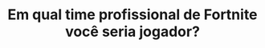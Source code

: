 ---
type: teste
title: Em qual time profissional de Fortnite você seria jogador?
game: Fortnite
image:
  name: Fortnite
  src:  ../static/assets/images/fortnite-teams.jpg

questions:
  -
    id: 173c8337-549c-4d20-a5b4-466e41b381df
    title: Qual o seu rifle favorito?
    options:
      -
        key: A
        text: M4
      -
        key: B
        text: Scar
      -
        key: C
        text: Famas
      -
        key: D
        text: AUG
  -
    id: 6d04d7f2-921a-42ed-b84f-d31cf307ae01
    title: Qual o seu tipo de jogo favorito?
    options:
      -
        key: A
        text: Normal
      -
        key: B
        text: Arena
      -
        key: C
        text: Criativo
      -
        key: D
        text: Parquinho
  -
    id: 8962ce58-75cd-446c-b067-e5d7a1d7f0c7
    title: Você se considera qual tipo de jogador?
    options:
      -
        key: A
        text: Safe
      -
        key: B
        text: Agressivo
result:
  statement:
    final: Você seria jogador pela equipe
    share: Eu seria jogador pela equipe %s! E você, em qual time profissional seria jogador?

  items:
    -
      id: 7585024d-adf1-401a-9cfd-101d7f1b649a
      title: Cloud9
      image:
        name: Cloud9
        src: ../static/assets/images/cloud9.jpg
    -
      id: b296a521-a6b6-4494-98b9-5b30824758fb
      title: The Boys
      image:
        name: The Boys
        src: ../static/assets/images/theboys.jpg
    -
      id: ac69d3f0-7373-4d45-a1e6-48b795fa56f2
      title: RED Canids
      image:
        name: RED Canids
        src: ../static/assets/images/redcanids.jpg
    -
      id: 0bbc1931-da73-468a-9526-a9cad12ddacb
      title: DC Team
      image:
        name: DC Team
        src: ../static/assets/images/dcteam.png
    -
      id: 179d35ae-2cf0-4abc-a8d1-5da9fed80b7a
      title: W7M Gaming
      image:
        name: W7M Gaming
        src: ../static/assets/images/w7mgaming.jpg
    -
      id: 8de13789-bcc9-4498-a248-2b79635d0c77
      title: Team Singularity
      image:
        name: Team Singularity
        src: ../static/assets/images/teamsingularity.jpg
---